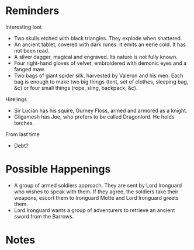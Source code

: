 # Reminders
Interesting loot
- Two skulls etched with black triangles. They explode when shattered.
- An ancient tablet, covered with dark runes. It emits an eerie cold. It has not been read.
- A silver dagger, magical and engraved. Its nature is not fully known.
- Four right-hand gloves of velvet, embroidered with demonic eyes and a fanged maw.
- Two bags of giant spider silk, harvested by Valeron and his men. Each bag is enough to make two big things (tent, set of clothes, sleeping bag, &c) or four small things (rope, sling, backpack, &c).

Hirelings
- Sir Lucian has his squire, Gurney Floss, armed and armored as a knight.
- Gilgamesh has Joe, who prefers to be called Dragonlord. He holds torches.

From last time
- Debt?

# Possible Happenings
- A group of armed soldiers approach. They are sent by Lord Ironguard who wishes to speak with them. If they agree, the soldiers take their weapons, escort them to Ironguard Motte and Lord Ironguard greets them.
- Lord Ironguard wants a group of adventurers to retrieve an ancient sword from the Barrows.

# Notes